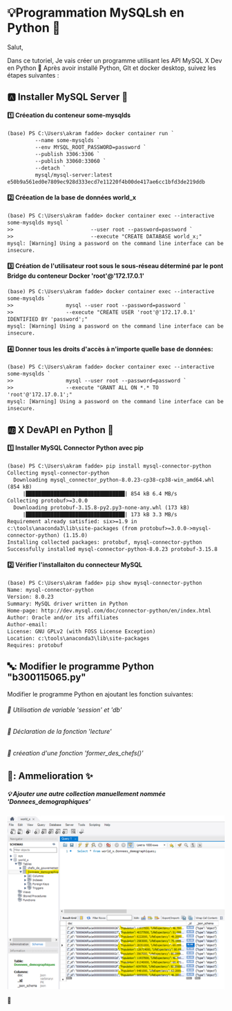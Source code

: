 # 💡Programmation MySQLsh en Python 🐍

Salut, 

Dans ce tutoriel, Je vais créer un programme utilisant les API MySQL X Dev en Python 🐍
Après avoir installé Python, GIt et docker desktop, suivez les étapes suivantes : 

## :a:  Installer MySQL Server 📍
#### :one:  Créeation du conteneur some-mysqlds
```
(base) PS C:\Users\akram fadde> docker container run `
         --name some-mysqlds `
         --env MYSQL_ROOT_PASSWORD=password `
         --publish 3306:3306 `
         --publish 33060:33060 `
         --detach `
         mysql/mysql-server:latest
e50b9a561ed0e7809ec928d333ecd7e11220f4b00de417ae6cc1bfd3de219ddb
```

#### :two: Créeation de la base de données world_x
```
(base) PS C:\Users\akram fadde> docker container exec --interactive some-mysqlds mysql `
>>                         --user root --password=password `
>>                         --execute "CREATE DATABASE world_x;"
mysql: [Warning] Using a password on the command line interface can be insecure.
```
#### :three: Création de l'utilisateur root sous le sous-réseau déterminé par le pont Bridge du conteneur Docker 'root'@'172.17.0.1'

```
(base) PS C:\Users\akram fadde> docker container exec --interactive some-mysqlds `
>>                 mysql --user root --password=password `
>>                 --execute "CREATE USER 'root'@'172.17.0.1' IDENTIFIED BY 'password';"
mysql: [Warning] Using a password on the command line interface can be insecure.
```
#### :four: Donner tous les droits d'accès à n'importe quelle base de données:

```
(base) PS C:\Users\akram fadde> docker container exec --interactive some-mysqlds `
>>                 mysql --user root --password=password `
>>                 --execute "GRANT ALL ON *.* TO 'root'@'172.17.0.1';"
mysql: [Warning] Using a password on the command line interface can be insecure.
```
## :ab: X DevAPI en Python 🐍

#### :one: Installer MySQL Connector Python avec pip

```
(base) PS C:\Users\akram fadde> pip install mysql-connector-python
Collecting mysql-connector-python
  Downloading mysql_connector_python-8.0.23-cp38-cp38-win_amd64.whl (854 kB)
     |████████████████████████████████| 854 kB 6.4 MB/s
Collecting protobuf>=3.0.0
  Downloading protobuf-3.15.8-py2.py3-none-any.whl (173 kB)
     |████████████████████████████████| 173 kB 3.3 MB/s
Requirement already satisfied: six>=1.9 in c:\tools\anaconda3\lib\site-packages (from protobuf>=3.0.0->mysql-connector-python) (1.15.0)
Installing collected packages: protobuf, mysql-connector-python
Successfully installed mysql-connector-python-8.0.23 protobuf-3.15.8
```

#### :two: Vérifier l'installaiton du connecteur MySQL

```
(base) PS C:\Users\akram fadde> pip show mysql-connector-python
Name: mysql-connector-python
Version: 8.0.23
Summary: MySQL driver written in Python
Home-page: http://dev.mysql.com/doc/connector-python/en/index.html
Author: Oracle and/or its affiliates
Author-email:
License: GNU GPLv2 (with FOSS License Exception)
Location: c:\tools\anaconda3\lib\site-packages
Requires: protobuf

```
## 🔤: Modifier le programme Python "b300115065.py"

 Modifier le programme Python en ajoutant les fonction suivantes:
 
###### 📍 Utilisation de variable 'session' et 'db'
###### 📍 Déclaration de la fonction 'lecture'
###### 📍 créeation d'une fonction 'former_des_chefs()'
 
 ## 🔡: Ammelioration ✨
 
 ##### 💡 Ajouter une autre collection manuellement nommée 'Donnees_demographiques'
 
 ![image](./test.png)

 
🐍
